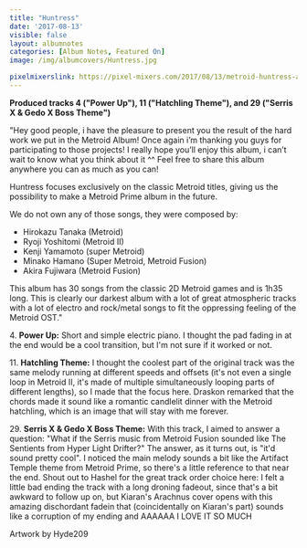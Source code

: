 ```yaml
---
title: "Huntress"
date: '2017-08-13'
visible: false
layout: albumnotes
categories: [Album Notes, Featured On]
image: /img/albumcovers/Huntress.jpg

pixelmixerslink: https://pixel-mixers.com/2017/08/13/metroid-huntress-album/
---
```

**Produced tracks 4 ("Power Up"), 11 ("Hatchling Theme"), and 29 ("Serris X & Gedo X Boss Theme")**

"Hey good people, i have the pleasure to present you the result of the hard work we put in the Metroid Album! Once again i’m thanking you guys for participating to those projects! I really hope you’ll enjoy this album, i can’t wait to know what you think about it ^^
Feel free to share this album anywhere you can as much as you can!

Huntress focuses exclusively on the classic Metroid titles, giving us the possibility to make a Metroid Prime album in the future.

We do not own any of those songs, they were composed by:
* Hirokazu Tanaka (Metroid)
* Ryoji Yoshitomi (Metroid II)
* Kenji Yamamoto (super Metroid)
* Minako Hamano (Super Metroid, Metroid Fusion)
* Akira Fujiwara (Metroid Fusion)

This album has 30 songs from the classic 2D Metroid games and is 1h35 long.
This is clearly our darkest album with a lot of great atmospheric tracks with a lot of electro and rock/metal songs to fit the oppressing feeling of the Metroid OST."

4\. **Power Up:** Short and simple electric piano. I thought the pad fading in at the end would be a cool transition, but I'm not sure if it worked or not.

11\. **Hatchling Theme:** I thought the coolest part of the original track was the same melody running at different speeds and offsets (it's not even a single loop in Metroid II, it's made of multiple simultaneously looping parts of different lengths), so I made that the focus here. Draskon remarked that the chords made it sound like a romantic candlelit dinner with the Metroid hatchling, which is an image that will stay with me forever.

29\. **Serris X & Gedo X Boss Theme:** With this track, I aimed to answer a question: "What if the Serris music from Metroid Fusion sounded like The Sentients from Hyper Light Drifter?" The answer, as it turns out, is "it'd sound pretty cool". I noticed the main melody sounds a bit like the Artifact Temple theme from Metroid Prime, so there's a little reference to that near the end. Shout out to Hashel for the great track order choice here: I felt a little bad ending the track with a long droning fadeout, since that's a bit awkward to follow up on, but Kiaran's Arachnus cover opens with this amazing dischordant fadein that (coincidentally on Kiaran's part) sounds like a corruption of my ending and AAAAAA I LOVE IT SO MUCH

Artwork by Hyde209

